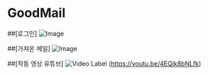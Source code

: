 # GoodMail

##[로그인]
![Image](https://github.com/user-attachments/assets/f81596f3-2156-40bd-b3b1-ac5d141d59cf)

##[가져온 메일]
![Image](https://github.com/user-attachments/assets/39d80a6a-e001-4ec5-b497-4f4fa4cda948)

##[작동 영상 유튜브]
![Video Label](http://img.youtube.com/vi/4EQlk8bNLfk/0.jpg)
(https://youtu.be/4EQlk8bNLfk)
